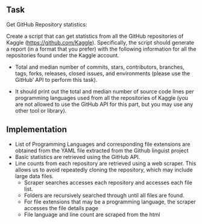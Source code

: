 ## Task

Get GitHub Repository statistics: 

Create a script that can get statistics from all the GitHub repositories of Kaggle
(https://github.com/Kaggle). Specifically, the script should generate a report (in a format that you
prefer) with the following information for all the repositories found under the Kaggle account.

- Total and median number of commits, stars, contributors, branches, tags, forks, releases,
closed issues, and environments (please use the GitHub’ API to perform this task).
    
- It should print out the total and median number of source code lines per programming
languages used from all the repositories of Kaggle (you are not allowed to use the GitHub
API for this part, but you may use any other tool or library).

## Implementation

- List of Programming Languages and corresponding file extensions are obtained from the YAML file extracted from the Github linguist project 
- Basic statistics are retrieved using the GitHub API.
- Line counts from each repository are retrieved using a web scraper. This allows us to avoid repeatedly cloning the repository, which may include large data files.
    - Scraper searches accesses each repository and accesses each file list.
    - Folders are recursively searched through until all files are found.
    - For file extensions that may be a programming language, the scraper accesses the file details page
    - File language and line count are scraped from the html
